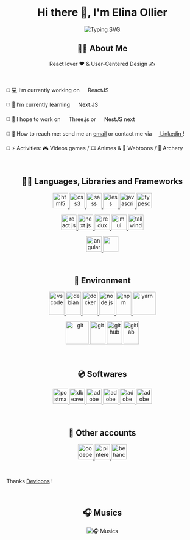 <div align="center">

<h1>Hi there 👋, I'm Elina Ollier</h1>
  
[![Typing SVG](https://readme-typing-svg.herokuapp.com?font=Work+Sans&size=30&duration=2500&pause=200&color=DC5C5C&center=true&vCenter=true&multiline=true&width=900&height=100&lines=Front-end+developer;Webdesigner)](https://git.io/typing-svg)
</div>

<h2 align="center">🐱‍👤 About Me</h1>

<p align="center">React lover ❤️ & User-Centered Design ✍</p>
<!-- <p align="center"><a href="#" >🌊 Portfolio</a></p> -->
<br/>

◻️ 💻 I’m currently working on <img src="https://cdn.jsdelivr.net/gh/devicons/devicon/icons/react/react-original.svg" width="14"/> ReactJS

◻️ 🧪 I’m currently learning <img src="https://cdn.jsdelivr.net/gh/devicons/devicon/icons/nextjs/nextjs-original.svg" width="14"/> Next.JS

◻️ 💭 I hope to work on <img src="https://cdn.jsdelivr.net/gh/devicons/devicon/icons/threejs/threejs-original.svg" width="14"/> Three.js or <img src="https://cdn.jsdelivr.net/gh/devicons/devicon/icons/nestjs/nestjs-plain.svg" width="14"/> NestJS next

◻️ 🔎 How to reach me: send me an <a href="mailto:elina.ollier@hotmail.fr">email</a> or contact me via 
<a href="https://www.linkedin.com/in/elina-ollier/">
  <img src="https://cdn.jsdelivr.net/gh/devicons/devicon/icons/linkedin/linkedin-original.svg" width="14"/> Linkedin
</a> !

◻️ ⚡ Activities: 🎮 Videos games / 🎞 Animes & 📕 Webtoons / 🎯 Archery

<br/>

<h2 align="center">🐱‍🏍 Languages, Libraries and Frameworks</h1>

<div>
  <p align="center">
    <a href="https://www.w3.org/html/" target="_blank">
      <img src="https://cdn.jsdelivr.net/gh/devicons/devicon/icons/html5/html5-original.svg" alt="html5" width="40" height="40"/>
    </a>
    <a href="https://www.w3schools.com/css/" target="_blank">
      <img src="https://cdn.jsdelivr.net/gh/devicons/devicon/icons/css3/css3-original.svg" alt="css3" width="40" height="40"/>
    </a>
    <a href="https://sass-lang.com/" target="_blank">
      <img src="https://cdn.jsdelivr.net/gh/devicons/devicon/icons/sass/sass-original.svg" alt="sass" width="40" height="40"/>
    </a>
    <a href="https://lesscss.org/" target="_blank">
      <img src="https://cdn.jsdelivr.net/gh/devicons/devicon/icons/less/less-plain-wordmark.svg" alt="less" width="40" height="40"/>
    </a>
    <a href="https://developer.mozilla.org/en-US/docs/Web/JavaScript" target="_blank">
      <img src="https://cdn.jsdelivr.net/gh/devicons/devicon/icons/javascript/javascript-original.svg" alt="javascript" width="40" height="40"/>
    </a>
    <a href="https://www.typescriptlang.org/docs/" target="_blank">
      <img src="https://cdn.worldvectorlogo.com/logos/typescript-2.svg" alt="typescript" alt="typescript" width="40" height="40"/>
    </a>
  </p>
  <p align="center">
    <a href="https://reactjs.org/" target="_blank">
      <img src="https://cdn.jsdelivr.net/gh/devicons/devicon/icons/react/react-original.svg" alt="react js" width="40" height="40"/>
    </a>
    <a href="https://nextjs.org/" target="_blank">
      <img src="https://cdn.jsdelivr.net/gh/devicons/devicon/icons/nextjs/nextjs-original.svg" alt="next js" width="40" height="40"/>
    </a>
    <a href="https://redux.js.org/" target="_blank">
      <img src="https://cdn.jsdelivr.net/gh/devicons/devicon/icons/redux/redux-original.svg" alt="redux" width="40" height="40"/>
    </a>
    <a href="https://mui.com/" target="_blank">
      <img src="https://cdn.jsdelivr.net/gh/devicons/devicon/icons/materialui/materialui-original.svg" alt="mui" width="40" height="40"/>
    </a>
    <a href="https://tailwindcss.com/" target="_blank">
      <img src="https://cdn.jsdelivr.net/gh/devicons/devicon/icons/tailwindcss/tailwindcss-plain.svg" alt="tailwind" width="40" height="40"/>
    </a>
  </p>
  <p align="center">
    <a href="https://angular.io/" target="_blank">
      <img src="https://cdn.jsdelivr.net/gh/devicons/devicon/icons/angularjs/angularjs-original.svg" alt="angular" width="40" height="40"/>
    </a>
    <a href="https://getbootstrap.com" target="_blank">
      <img src="https://cdn.jsdelivr.net/gh/devicons/devicon/icons/bootstrap/bootstrap-original-wordmark.svg" width="40" height="40"/>
    </a>
  </p>
</div>

<br/>

<h2 align="center">🚀 Environment</h1>

<div>
  <p align="center">
    <a href="https://code.visualstudio.com/" target="_blank">
      <img src="https://cdn.jsdelivr.net/gh/devicons/devicon/icons/vscode/vscode-original.svg" alt="vs code" width="40" height="60"/>
    </a>
    <a href="https://www.debian.org/index.fr.html" target="_blank">
      <img src="https://cdn.jsdelivr.net/gh/devicons/devicon/icons/debian/debian-original-wordmark.svg" alt="debian" width="40" height="60"/>
    </a>
    <a href="https://www.docker.com/" target="_blank">
      <img src="https://cdn.jsdelivr.net/gh/devicons/devicon/icons/docker/docker-plain-wordmark.svg" alt="docker" width="40" height="60"/>
    </a>
    <a href="https://nodejs.org" target="_blank">
      <img src="https://cdn.jsdelivr.net/gh/devicons/devicon/icons/nodejs/nodejs-original.svg" alt="node js" width="40" height="60"/>
    </a>
    <a href="https://www.npmjs.com/" target="_blank">
      <img src="https://cdn.jsdelivr.net/gh/devicons/devicon/icons/npm/npm-original-wordmark.svg" alt="npm" width="40" height="60"/>
    </a>
    <a href="https://yarnpkg.com/" target="_blank">
      <img src="https://cdn.jsdelivr.net/gh/devicons/devicon/icons/yarn/yarn-original-wordmark.svg" alt="yarn" width="60" height="60"/>
    </a>
  </p>
  <p align="center">
    <a href="https://git-scm.com/" target="_blank">
      <img src="https://cdn.jsdelivr.net/gh/devicons/devicon/icons/git/git-original-wordmark.svg" alt="git" width="60" height="60"/>
    </a>
    <a href="https://www.gnu.org/software/bash/" target="_blank">
      <img src="https://cdn.jsdelivr.net/gh/devicons/devicon/icons/bash/bash-original.svg" alt="git" width="40" height="60"/>
    </a>
    <a href="https://github.com/Yusame" target="_blank">
      <img src="https://cdn.jsdelivr.net/gh/devicons/devicon/icons/github/github-original-wordmark.svg" alt="github" width="40" height="60"/>
    </a>
    <a href="https://about.gitlab.com/" target="_blank">
      <img src="https://cdn.jsdelivr.net/gh/devicons/devicon/icons/gitlab/gitlab-original-wordmark.svg" alt="gitlab" width="40" height="60"/>
    </a>
  </p>
</div>

<br/>

<h2 align="center">💿 Softwares</h1>

<div>
  <p align="center">
    <a href="https://postman.com" target="_blank">
      <img src="https://www.vectorlogo.zone/logos/getpostman/getpostman-icon.svg" alt="postman" width="40" height="40"/>
    </a>
    <a href="https://postman.com" target="_blank">
      <img src="https://upload.wikimedia.org/wikipedia/commons/b/b5/DBeaver_logo.svg" alt="dbeaver" width="40" height="40"/>
    </a>
    <a href="https://www.adobe.com/fr/products/xd.html" target="_blank">
      <img src="https://upload.wikimedia.org/wikipedia/commons/c/c2/Adobe_XD_CC_icon.svg" alt="adobe xd" width="40" height="40"/>
    </a>
    <a href="https://www.adobe.com/fr/products/illustrator.html" target="_blank">
      <img src="https://upload.wikimedia.org/wikipedia/commons/f/fb/Adobe_Illustrator_CC_icon.svg" alt="adobe illustrator" width="40" height="40"/>
    </a>
    <a href="https://www.adobe.com/fr/products/photoshop.html" target="_blank">
      <img src="https://upload.wikimedia.org/wikipedia/commons/a/af/Adobe_Photoshop_CC_icon.svg" alt="adobe photoshop" width="40" height="40"/>
    </a>
    <a href="https://www.adobe.com/fr/products/indesign/landpb.html" target="_blank">
      <img src="https://upload.wikimedia.org/wikipedia/commons/4/48/Adobe_InDesign_CC_icon.svg" alt="adobe indesign" width="40" height="40"/>
    </a>
  </p>
</div>

<br/>

<h2 align="center">📌 Other accounts</h1>

<div>
  <p align="center">
    <a href="https://codepen.io/elina" target="_blank">
      <img src="https://cdn.jsdelivr.net/gh/devicons/devicon/icons/codepen/codepen-plain.svg" alt="codepen" width="40" height="40"/>
    </a>
    <a href="https://www.pinterest.fr/elinaollier/" target="_blank">
      <img src="https://upload.wikimedia.org/wikipedia/commons/4/4d/Pinterest.svg" alt="pinterest" width="40" height="40"/>
    </a>
    <a href="https://www.behance.net/ollierelina" target="_blank">
      <img src="https://cdn.jsdelivr.net/gh/devicons/devicon/icons/behance/behance-original.svg" alt="behance" width="40" height="40"/>
    </a>
  </p>
</div>

<br/>

<p>Thanks <a href="https://devicon.dev/"><i class="devicon-devicon-plain colored"></i>
Devicons</a> !</p>

<br>

<h2 align="center">🎧 Musics</h1>
<div align="center">

![🎧 Musics](https://spotify-recently-played-readme.vercel.app/api?user=yusame2&count=3&width=600&unique=yes)

</div>